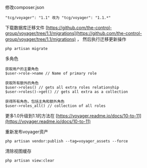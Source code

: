 修改composer.json

```
"tcg/voyager": "1.1" 改为 "tcg/voyager": "1.1.*"
```

下载数据库迁移文件 [https://github.com/the-control-group/voyager/tree/1.1/migrations](https://github.com/the-control-group/voyager/tree/1.1/migrations) ， 然后执行迁移更新操作

```
php artisan migrate
```

多角色

```
获取用户的主要角色
$user->role->name // Name of primary role

获取所有额外的角色
$user->roles() // gets all extra roles relationship
$user->roles()->get() // gets all extra as a collection

获得所有角色，包括主角和额外角色
$user->roles_all() // collection of all roles
```

更多1.0升级到1.1的方法在 [https://voyager.readme.io/docs/10-to-11](https://voyager.readme.io/docs/10-to-11)

重新发布voyager资产

```
php artisan vendor:publish --tag=voyager_assets --force
```

清除视图缓存

```
php artisan view:clear
```



